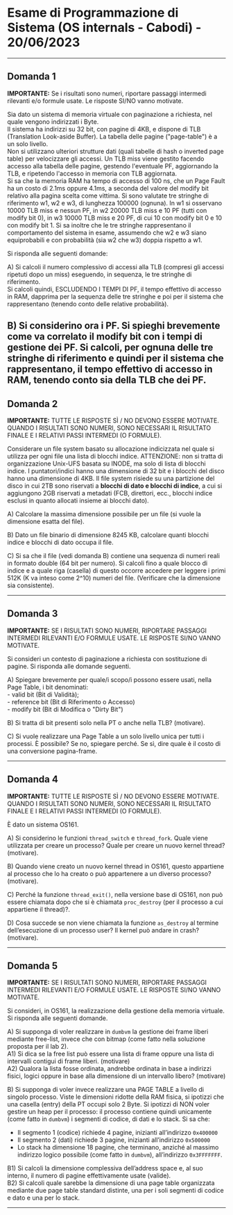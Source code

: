 # Esame di Programmazione di Sistema (OS internals - Cabodi) - 20/06/2023

---

## Domanda 1

**IMPORTANTE:** Se i risultati sono numeri, riportare passaggi intermedi rilevanti e/o formule usate. Le risposte SI/NO vanno motivate.

Sia dato un sistema di memoria virtuale con paginazione a richiesta, nel quale vengono indirizzati i Byte.<br> 
Il sistema ha indirizzi su 32 bit, con pagine di 4KB, e dispone di TLB (Translation Look-aside Buffer). La tabella delle pagine ("page-table") è a un solo livello.<br> 
Non si utilizzano ulteriori strutture dati (quali tabelle di hash o inverted page table) per velocizzare gli accessi. Un TLB miss viene gestito facendo accesso alla tabella delle pagine, 
gestendo l'eventuale PF, aggiornando la TLB, e ripetendo l'accesso in memoria con TLB aggiornata.<br> 
Si sa che la memoria RAM ha tempo di accesso di 100 ns, che un Page Fault ha un costo di 2.1ms oppure 4.1ms, a seconda 
del valore del modify bit relativo alla pagina scelta come vittima. Si sono valutate tre stringhe di riferimento w1, w2 e w3, 
di lunghezza 100000 (ognuna). In w1 si osservano 10000 TLB miss e nessun PF, in w2 20000 TLB miss e 10 PF (tutti con modify bit 0), 
in w3 10000 TLB miss e 20 PF, di cui 10 con modify bit 0 e 10 con modify bit 1. Si sa inoltre che le tre stringhe rappresentano 
il comportamento del sistema in esame, assumendo che w2 e w3 siano equiprobabili e con probabilità (sia w2 che w3) doppia rispetto a w1.

Si risponda alle seguenti domande:

A) Si calcoli il numero complessivo di accessi alla TLB (compresi gli accessi ripetuti dopo un miss) eseguendo, in sequenza, le tre stringhe di riferimento.<br>
Si calcoli quindi, ESCLUDENDO I TEMPI DI PF, il tempo effettivo di accesso in RAM, dapprima per la sequenza delle tre stringhe e poi per il sistema che rappresentano (tenendo conto delle relative probabilità).<br>

B) Si considerino ora i PF. Si spieghi brevemente come va correlato il modify bit con i tempi di gestione dei PF. 
Si calcoli, per ognuna delle tre stringhe di riferimento e quindi per il sistema che rappresentano, il tempo effettivo di accesso in RAM, 
tenendo conto sia della TLB che dei PF.<br>
---

## Domanda 2

**IMPORTANTE:** TUTTE LE RISPOSTE SÌ / NO DEVONO ESSERE MOTIVATE. QUANDO I RISULTATI SONO NUMERI, SONO NECESSARI IL RISULTATO FINALE E I RELATIVI PASSI INTERMEDI (O FORMULE).

Considerare un file system basato su allocazione indicizzata nel quale si utilizza per ogni file una lista di blocchi indice. 
ATTENZIONE: non si tratta di organizzazione Unix-UFS basata su INODE, ma solo di lista di blocchi indice. 
I puntatori/indici hanno una dimensione di 32 bit e i blocchi del disco hanno una dimensione di 4KB. 
Il file system risiede su una partizione del disco in cui 2TB sono riservati a **blocchi di dato e blocchi di indice**, 
a cui si aggiungono 2GB riservati a metadati (FCB, direttori, ecc., blocchi indice esclusi in quanto allocati insieme ai blocchi dato).

A) Calcolare la massima dimensione possibile per un file (si vuole la dimensione esatta del file).<br>

B) Dato un file binario di dimensione 8245 KB, calcolare quanti blocchi indice e blocchi di dato occupa il file. 

C) Si sa che il file (vedi domanda B) contiene una sequenza di numeri reali in formato double (64 bit per numero). 
Si calcoli fino a quale blocco di indice e a quale riga (casella) di questo occorre accedere per leggere i primi 512K (K va inteso come 2^10) numeri del file. 
(Verificare che la dimensione sia consistente).<br>

---

## Domanda 3

**IMPORTANTE:** SE I RISULTATI SONO NUMERI, RIPORTARE PASSAGGI INTERMEDI RILEVANTI E/O FORMULE USATE. LE RISPOSTE SI/NO VANNO MOTIVATE.

Si consideri un contesto di paginazione a richiesta con sostituzione di pagine. Si risponda alle domande seguenti.

A) Spiegare brevemente per quale/i scopo/i possono essere usati, nella Page Table, i bit denominati:<br>
    - valid bit (Bit di Validità);<br>
    - reference bit (Bit di Riferimento o Accesso)<br>
    - modify bit (Bit di Modifica o "Dirty Bit")<br>

B) Si tratta di bit presenti solo nella PT o anche nella TLB? (motivare).<br>

C) Si vuole realizzare una Page Table a un solo livello unica per tutti i processi. È possibile?  Se no, spiegare perché. Se sì, dire quale è il costo di una conversione pagina-frame.<br>

---

## Domanda 4

**IMPORTANTE:** TUTTE LE RISPOSTE SÌ / NO DEVONO ESSERE MOTIVATE. QUANDO I RISULTATI SONO NUMERI, SONO NECESSARI IL RISULTATO FINALE E I RELATIVI PASSI INTERMEDI (O FORMULE).

È dato un sistema OS161.

A) Si considerino le funzioni `thread_switch` e `thread_fork`. Quale viene utilizzata per creare un processo? Quale per creare un nuovo kernel thread? (motivare).

B) Quando viene creato un nuovo kernel thread in OS161, questo appartiene al processo che lo ha creato o può appartenere a un diverso processo? (motivare).

C) Perché la funzione `thread_exit()`, nella versione base di OS161, non può essere chiamata dopo che si è chiamata `proc_destroy` (per il processo a cui appartiene il thread)?.

D) Cosa succede se non viene chiamata la funzione `as_destroy` al termine dell’esecuzione di un processo user? Il kernel può andare in crash? (motivare).

---

## Domanda 5

**IMPORTANTE:** SE I RISULTATI SONO NUMERI, RIPORTARE PASSAGGI INTERMEDI RILEVANTI E/O FORMULE USATE. LE RISPOSTE SI/NO VANNO MOTIVATE.

Si consideri, in OS161, la realizzazione della gestione della memoria virtuale. Si risponda alle seguenti domande.

A) Si supponga di voler realizzare in `dumbvm` la gestione dei frame liberi mediante free-list, invece che con bitmap (come fatto nella soluzione proposta per il lab 2).<br>
A1) Si dica se la free list può essere una lista di frame oppure una lista di intervalli contigui di frame liberi. (motivare)<br>
A2) Qualora la lista fosse ordinata, andrebbe ordinata in base a indirizzi fisici, logici oppure in base alla dimensione di un intervallo libero?  (motivare)

B) Si supponga di voler invece realizzare una PAGE TABLE a livello di singolo processo. Viste le dimensioni ridotte della RAM fisica, si ipotizzi che una casella (entry) della PT occupi solo 2 Byte. Si ipotizzi di NON voler gestire un heap per il processo: il processo contiene quindi unicamente (come fatto in `dumbvm`) i segmenti di codice, di dati e lo stack. Si sa che:
* Il segmento 1 (codice) richiede 4 pagine, inizianti all’indirizzo `0x400000`
* Il segmento 2 (dati) richiede 3 pagine, inizianti all’indirizzo `0x500000`
* Lo stack ha dimensione 18 pagine, che terminano, anziché al massimo indirizzo logico possibile (come fatto in `dumbvm`), all’indirizzo `0x3FFFFFFF`.

B1) Si calcoli la dimensione complessiva dell’address space e, al suo interno, il numero di pagine effettivamente usate (valide).<br>
B2) Si calcoli quale sarebbe la dimensione di una page table organizzata mediante due page table standard distinte, una per i soli segmenti di codice e dato e una per lo stack.

---
